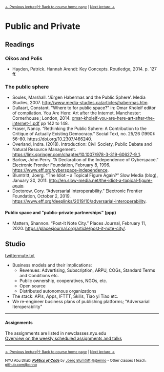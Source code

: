 <sup>[&larr; Previous lecture](/files/02.md)|[&uarr; Back to course home page](/README.md) | [Next lecture &rarr;](/files/04.md)</sup>  

# Public and Private

## Readings
### Oikos and Polis
- Hayden, Patrick. Hannah Arendt: Key Concepts. Routledge, 2014. p. 127 ff.

### The public sphere 
- Soules, Marshall. ‘Jürgen Habermas and the Public Sphere’. Media Studies, 2007. http://www.media-studies.ca/articles/habermas.htm.
- Dullaart, Constant. "Where to for public space?" in: Omar Kholeif editor of compilation. You Are Here: Art after the Internet. Manchester: Cornerhouse ; London, 2014. [omar-kholeif-you-are-here-art-after-the-internet-1.pdf](/files/literature/omar-kholeif-you-are-here-art-after-the-internet-1.pdf) pp 142 to 148.
- Fraser, Nancy. “Rethinking the Public Sphere: A Contribution to the Critique of Actually Existing Democracy.” Social Text, no. 25/26 (1990): 56–80. https://doi.org/10.2307/466240.
- Overland, Indra. (2018). Introduction: Civil Society, Public Debate and Natural Resource Management. https://link.springer.com/chapter/10.1007/978-3-319-60627-9_1. 
- Barlow, John Perry. “A Declaration of the Independence of Cyberspace.” Electronic Frontier Foundation, February 8, 1996. https://www.eff.org/cyberspace-independence.
- Blumtritt, Joerg. “The Idiot – a Topical Figure Again?” Slow Media (blog), January 30, 2011. http://en.slow-media.net/the-idiot-a-topical-figure-again.
- Doctorow, Cory. “Adversarial Interoperability.” Electronic Frontier Foundation, October 2, 2019. https://www.eff.org/deeplinks/2019/10/adversarial-interoperability.

#### Public space and "public-private partnerships" (ppp)
- Mattern, Shannon. “Post-It Note City.” Places Journal, February 11, 2020. https://placesjournal.org/article/post-it-note-city/.

## Studio
[twittermute.txt](https://gist.github.com/IanColdwater/88b3341a7c4c0cf71c73ac56f9bd36ec)

- Business models and their implications:
	- Revenues: Advertising, Subscription, ARPU, COGs, Standard Terms and Conditions etc.
	- Public ownership, cooperatives, NGOs, etc.
	- Open source
	- Distributed autonomous organizations
- The stack: APIs, Apps, IFTTT, Skills, Tiao yi Tiao etc.
- We re-engineer business plans of publishing platforms; "Adversarial Iteroperability" 

***

#### Assignments
The assignments are listed in newclasses.nyu.edu  
[Overview on the weekly scheduled assignments and talks](https://docs.google.com/spreadsheets/d/15ZQVsHbdcMrUzVLIkae5IOQ4I0IY2HdLl63t61t5VSo/edit?usp=sharing)  


***
<sup>[&larr; Previous lecture](/files/02.md)|[&uarr; Back to course home page](/README.md) | [Next lecture &rarr;](/files/04.md)</sup>  
  
<sup>NYU Abu Dhabi ***[Politics of Code](/README.md)*** by [Joerg Blumtritt](https://jbenno.net) [@jbenno](https://twitter.com/jbenno) - Other classes I teach: [github.com/jbenno](https://github.com/jbenno/teaching/blob/master/README.md)</sup>
